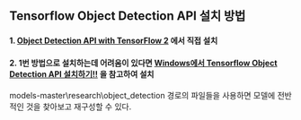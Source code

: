 ## Tensorflow Object Detection API 설치 방법

#### 1. **[Object Detection API with TensorFlow 2](https://github.com/tensorflow/models/blob/master/research/object_detection/g3doc/tf2.md)** 에서 직접 설치

#### 2. 1번 방법으로 설치하는데 어려움이 있다면 **[Windows에서 Tensorflow Object Detection API 설치하기!!](https://musma.github.io/2019/02/15/tensorflow-on-windows.html)** 을 참고하여 설치

models-master\research\object_detection 경로의 파일들을 사용하면 모델에 전반적인 것을 찾아보고 재구성할 수 있다.
